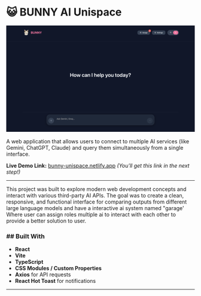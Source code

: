 # 😺 BUNNY AI Unispace

![Screenshot of the BUNNY application](./public/mainpg.png) 

A web application that allows users to connect to multiple AI services (like Gemini, ChatGPT, Claude) and query them simultaneously from a single interface.

**Live Demo Link:** [bunny-unispace.netlify.app](https://bunny-unispace.netlify.app/) *(You'll get this link in the next step!)*

---
This project was built to explore modern web development concepts and interact with various third-party AI APIs. The goal was to create a clean, responsive, and functional interface for comparing outputs from different large language models and have a interactive ai system named "garage' Where user can assign roles multiple ai to interact with each other to provide a better solution to user.

### ## Built With

* **React**
* **Vite**
* **TypeScript**
* **CSS Modules / Custom Properties**
* **Axios** for API requests
* **React Hot Toast** for notifications
---